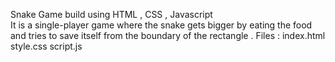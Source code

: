  Snake Game build using HTML , CSS , Javascript	 
It is a single-player game where the snake gets bigger by eating the food and tries to save itself from the boundary of the rectangle .
Files :
index.html
style.css
script.js
